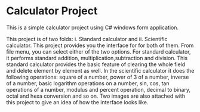# Calculator Project
This is a simple calculator project using C# windows form application.

This project is of two folds: 
i. Standard calculator and ii. Scientific calculator.
This project provides you the interface for for both of them.
From file menu, you can select either of the two options.
For standard calculator, it performs standard addition, multiplication,subtraction and division.
This standard calculator provides the basic feature of clearing the whole field
and delete element by element as well.
In the scientific calculator it does the following operations: 
square of a number, power of 3 of a number, inverse of a number,
basic logarithm operations on a number,
sin, cos, tan operations of a number,
modulus and percent operation,
decimal to binary, octal and hexa conversion and so on. Two images are also attached with this project to give an idea of how the interface looks like.
 
